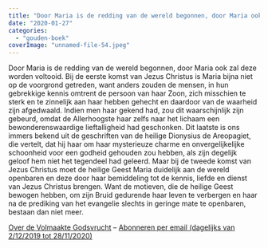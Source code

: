 ```yaml
---
title: "Door Maria is de redding van de wereld begonnen, door Maria ook zal deze worden voltooid"
date: "2020-01-27"
categories: 
  - "gouden-boek"
coverImage: "unnamed-file-54.jpeg"
---
```


Door Maria is de redding van de wereld begonnen, door Maria ook zal deze worden voltooid. Bij de eerste komst van Jezus Christus is Maria bijna niet op de voorgrond getreden, want anders zouden de mensen, in hun gebrekkige kennis omtrent de persoon van haar Zoon, zich misschien te sterk en te zinnelijk aan haar hebben gehecht en daardoor van de waarheid zijn afgedwaald. Indien men haar gekend had, zou dit waarschijnlijk zijn gebeurd, omdat de Allerhoogste haar zelfs naar het lichaam een bewonderenswaardige lieftalligheid had geschonken. Dit laatste is ons immers bekend uit de geschriften van de heilige Dionysius de Areopagiet, die vertelt, dat hij haar om haar mysterieuze charme en onvergelijkelijke schoonheid voor een godheid gehouden zou hebben, als zijn degelijk geloof hem niet het tegendeel had geleerd. Maar bij de tweede komst van Jezus Christus moet de heilige Geest Maria duidelijk aan de wereld openbaren en deze door haar bemiddeling tot de kennis, liefde en dienst van Jezus Christus brengen. Want de motieven, die de heilige Geest bewogen hebben, om zijn Bruid gedurende haar leven te verbergen en haar na de prediking van het evangelie slechts in geringe mate te openbaren, bestaan dan niet meer.

[Over de Volmaakte Godsvrucht](/blog/een-jaar-lang-volmaakte-godsvrucht/) – [Abonneren per email (dagelijks van 2/12/2019 tot 28/11/2020)](http://eepurl.com/9RKvX)
